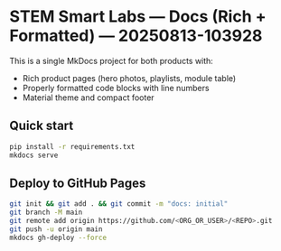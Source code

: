 # STEM Smart Labs — Docs (Rich + Formatted) — 20250813-103928

This is a single MkDocs project for both products with:
- Rich product pages (hero photos, playlists, module table)
- Properly formatted code blocks with line numbers
- Material theme and compact footer

## Quick start
```bash
pip install -r requirements.txt
mkdocs serve
```

## Deploy to GitHub Pages
```bash
git init && git add . && git commit -m "docs: initial"
git branch -M main
git remote add origin https://github.com/<ORG_OR_USER>/<REPO>.git
git push -u origin main
mkdocs gh-deploy --force
```
